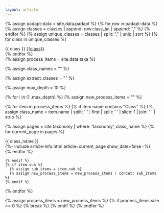 ```yaml
---
layout: article
---
```


{% assign padapt-data = site.data.padapt %}
{% for row in padapt-data %}
{% assign classes = classes | append: row.class_lat | append: "," %}
{% endfor %}
{% assign unique_classes = classes | split: "," | uniq | sort %}
{% for class in unique_classes %}
<div class="card-small">
<div class="card__content">
{{ class }}
<a href="/taxonomy/{{ class }}">
        {{class}}</a>
</div>
</div>
{% endfor %}<br>

<div id="taxa-info">
<div class="flex" data-masonry='{ "itemSelector": ".card-small", "columnWidth": ".card-small", "gutter": 16}'>
{% assign process_items = site.data.taxa %}

{% assign class_names = "" %}

{% assign extract_classes = "" %}

{% assign max_depth = 10 %}

{% for i in (1..max_depth) %}
{% assign new_process_items = "" %}

{% for item in process_items %}
    {% if item.name contains "Class" %}
        {% assign class_name = item.name | split: '·' | first | split: ' ' | slice: 1 | join: ' ' | strip %}

{% assign pages = site.taxonomy | where: 'taxonomy', class_name %}
{% for current_page in pages  %}
<div class="card-small">
<div class="card__content">
<div class="card__header" >
{{ class_name }}
<a href="/taxonomy/{{ class_name }}"><img src="{{ current_page.image}}"  alt=""/></a>
</div>
{%- include article-info.html article=current_page show_date=false -%}
</div>
</div>
{% endfor %}

    {% endif %}
    {% if item.sub %}
      {% assign sub_items = item.sub %}
      {% assign new_process_items = new_process_items | concat: sub_items %}
    {% endif %}
{% endfor %}

{% assign process_items = new_process_items %}
{% if process_items.size == 0 %}
{% break %}
{% endif %}
{% endfor %}

</div>
</div>